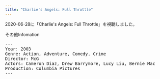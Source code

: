 ```yaml
---
title: "Charlie's Angels: Full Throttle"
---
```

2020-06-28に「Charlie's Angels: Full Throttle」を視聴しました。

その他Infomation
<pre>
---
Year: 2003
Genre: Action, Adventure, Comedy, Crime
Director: McG
Actors: Cameron Diaz, Drew Barrymore, Lucy Liu, Bernie Mac
Production: Columbia Pictures
---
</pre>